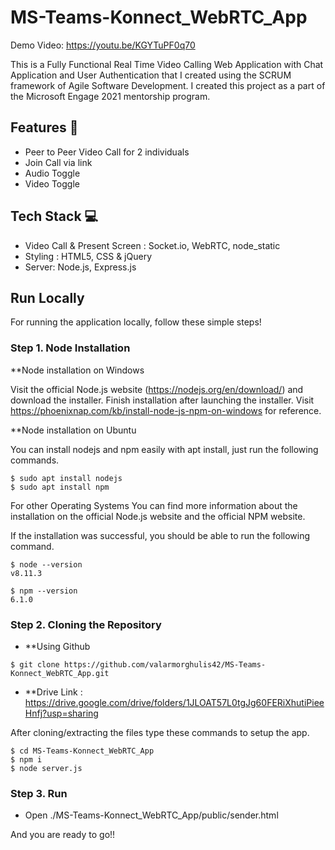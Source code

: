 # MS-Teams-Konnect_WebRTC_App

Demo Video: https://youtu.be/KGYTuPF0q70

This is a Fully Functional Real Time Video Calling Web Application with Chat Application and User Authentication that I created using the SCRUM framework of Agile Software Development. I created this project as a part of the Microsoft Engage 2021 mentorship program.

## Features 📝
- Peer to Peer Video Call for 2 individuals
- Join Call via link
- Audio Toggle
- Video Toggle

## Tech Stack 💻

- Video Call & Present Screen : Socket.io, WebRTC, node_static
- Styling : HTML5, CSS & jQuery
- Server: Node.js, Express.js

## Run Locally
For running the application locally, follow these simple steps!

### Step 1. Node Installation

**Node installation on Windows

Visit the official Node.js website (https://nodejs.org/en/download/) and download the installer. Finish installation after launching the installer. Visit https://phoenixnap.com/kb/install-node-js-npm-on-windows for reference.

**Node installation on Ubuntu

You can install nodejs and npm easily with apt install, just run the following commands.
```
$ sudo apt install nodejs
$ sudo apt install npm
```
For other Operating Systems You can find more information about the installation on the official Node.js website and the official NPM website.

If the installation was successful, you should be able to run the following command.
```
$ node --version
v8.11.3
```
```
$ npm --version
6.1.0
```
### Step 2. Cloning the Repository
- **Using Github
```
$ git clone https://github.com/valarmorghulis42/MS-Teams-Konnect_WebRTC_App.git
```
- **Drive Link : https://drive.google.com/drive/folders/1JLOAT57L0tgJg60FERiXhutiPieeHnfj?usp=sharing

After cloning/extracting the files type these commands to setup the app.
```
$ cd MS-Teams-Konnect_WebRTC_App
$ npm i
$ node server.js
```
### Step 3. Run
- Open ./MS-Teams-Konnect_WebRTC_App/public/sender.html

And you are ready to go!!
